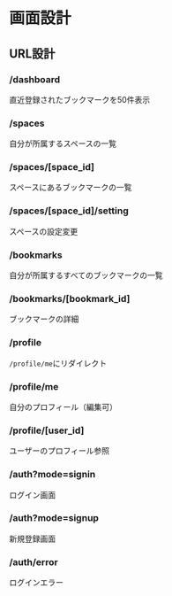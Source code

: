 # 画面設計

## URL設計

### /dashboard
直近登録されたブックマークを50件表示

### /spaces
自分が所属するスペースの一覧

### /spaces/[space_id]
スペースにあるブックマークの一覧

### /spaces/[space_id]/setting
スペースの設定変更

### /bookmarks
自分が所属するすべてのブックマークの一覧

### /bookmarks/[bookmark_id]
ブックマークの詳細

### /profile
`/profile/me`にリダイレクト

### /profile/me
自分のプロフィール（編集可）

### /profile/[user_id]
ユーザーのプロフィール参照

### /auth?mode=signin
ログイン画面

### /auth?mode=signup
新規登録画面

### /auth/error
ログインエラー
